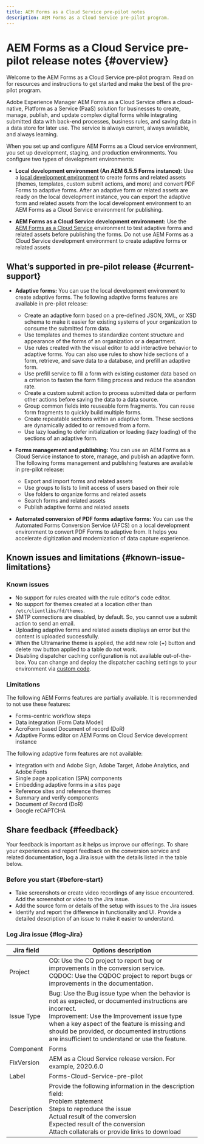 ```yaml
---
title: AEM Forms as a Cloud Service pre-pilot notes
description: AEM Forms as a Cloud Service pre-pilot program.
---
```


# AEM Forms as a Cloud Service pre-pilot release notes {#overview}

Welcome to the AEM Forms as a Cloud Service pre-pilot program. Read on for resources and instructions to get started and make the best of the pre-pilot program.

Adobe Experience Manager AEM Forms as a Cloud Service offers a cloud-native, Platform as a Service (PaaS) solution for businesses to create, manage, publish, and update complex digital forms while integrating submitted data with back-end processes, business rules, and saving data in a data store for later use. The service is always current, always available, and always learning.

When you set up and configure AEM Forms as a Cloud service environment, you set up development, staging, and production environments. You configure two types of development environments:

* **Local development environment (An AEM 6.5.5 Forms instance):** Use a [local development environment](setup-local-development-environment.md) to create forms and related assets (themes, templates, custom submit actions, and more) and convert PDF Forms to adaptive forms. After an adaptive form or related assets are ready on the local development instance, you can export the adaptive form and related assets from the local development environment to an AEM Forms as a Cloud Service environment for publishing.

* **AEM Forms as a Cloud Service development environment:** Use the [AEM Forms as a Cloud Service](setup-forms-cloud-service.md) environment to test adaptive forms and related assets before publishing the forms. Do not use AEM Forms as a Cloud Service development environment to create adaptive forms or related assets <!--, form-centric workflows, a form data model, or to generate a Document of Record. -->

 

## What’s supported in pre-pilot release {#current-support}

* **Adaptive forms:** You can use the local development environment to create adaptive forms. The following adaptive forms features are available in pre-pilot release:

  * Create an adaptive form based on a pre-defined JSON, XML, or XSD schema to make it easier for existing systems of your organization to consume the submitted form data.
  * Use templates and themes to standardize content structure and appearance of the forms of an organization or a department.
  * Use rules created with the visual editor to add interactive behavior to adaptive forms. You can also use rules to show hide sections of a form, retrieve, and save data to a database,  and prefill an adaptive form.
  * Use prefill service to fill a form with existing customer data based on a  criterion to fasten the form filling process and reduce the abandon rate.
  * Create a custom submit action to process submitted data or perform other  actions before saving the data to a data source.
  * Group common fields into reuseable form fragments. You can reuse form  fragments to quickly build multiple forms.
  * Create repeatable sections within an adaptive form. These sections are  dynamically added to or removed from a form.
  * Use lazy loading to defer initialization or loading (lazy loading) of the sections of an adaptive form.

* **Forms management and publishing:** You can use an AEM Forms as a Cloud Service instance to store, manage, and publish an adaptive form. The following forms management and publishing features are available in pre-pilot release:
    
  * Export and import forms and related assets
  * Use groups to lists to limit access of users based on their role
  * Use folders to organize forms and related assets
  * Search forms and related assets
  * Publish adaptive forms and related assets


* **Automated conversion of PDF forms adaptive forms:** You can use the Automated Forms Conversion Service (AFCS) on a local development environment to convert PDF Forms to adaptive from. It helps you accelerate digitization and modernization of data capture experience.

## Known issues and limitations {#known-issue-limitations}

### Known issues

* No support for rules created with the rule editor's code editor.
* No support for themes created at a location other than `/etc/clientlibs/fd/themes`.
* SMTP connections are disabled, by default. So, you cannot use a submit action to send an email. 
* Uploading adaptive forms and related assets displays an error but the content is uploaded successfully.
* When the Ultramarine theme is applied, the add new role (+) button and delete row button applied to a table do not work.  
* Disabling dispatcher caching configuration is not available out-of-the-box. You can change and deploy the dispatcher caching settings to your environment via [custom code](setup-local-development-environment.md). 

### Limitations

The following AEM Forms features are partially available. It is recommended to not use these features: 

* Forms-centric workflow steps 
* Data integration (Form Data Model)
* AcroForm based Document of record (DoR)
* Adaptive Forms editor on AEM Forms on Cloud Service development instance 

The following adaptive form features are not available:

* Integration with and Adobe Sign, Adobe Target, Adobe Analytics, and Adobe Fonts  
* Single page application (SPA) components
* Embedding adaptive forms in a sites page
* Reference sites and reference themes
* Summary and verify components
* Document of Record (DoR)
* Google reCAPTCHA

## Share feedback {#feedback}

Your feedback is important as it helps us improve our offerings. To share your experiences and report feedback on the conversion service and related documentation, log a Jira issue with the details listed in the table below.

### Before you start {#before-start}

* Take screenshots or create video recordings of any issue encountered. Add the screenshot or video to the Jira issue.
* Add the source form or details of the setup with issues to the Jira issues
* Identify and report the difference in functionality and UI. Provide a detailed description of an issue to make it easier to understand.

### Log Jira issue {#log-Jira}

| Jira field  | Options description  |
|---|---|
| Project  | CQ: Use the CQ project to report bug or improvements in the conversion service. </br> CQDOC: Use the CQDOC project to report bugs or improvements in the documentation. |
| Issue Type  | Bug: Use the Bug issue type when the behavior is not as expected, or documented instructions are incorrect. </br> Improvement: Use the Improvement issue type when a key aspect of the feature is missing and should be provided, or documented instructions are insufficient to understand or use the feature.|
| Component  | Forms  |
| FixVersion  | AEM as a Cloud Service release version. For example, 2020.6.0  |
| Label  | Forms-Cloud-Service-pre-pilot  |
| Description  | Provide the following information in the description field: </br> Problem statement </br> Steps to reproduce the issue </br> Actual result of the conversion </br> Expected result of the conversion </br> Attach collaterals or provide links to download|
